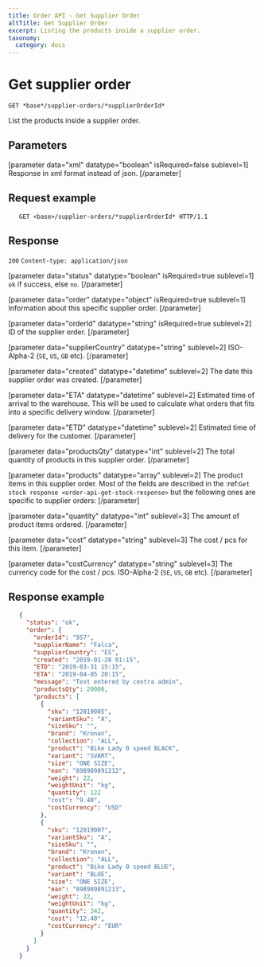 ```yaml
---
title: Order API - Get Supplier Order
altTitle: Get Supplier Order
excerpt: Listing the products inside a supplier order.
taxonomy:
  category: docs
---
```


# Get supplier order

```text
GET *base*/supplier-orders/*supplierOrderId*
```

List the products inside a supplier order.

## Parameters

[parameter data="xml" datatype="boolean" isRequired=false sublevel=1]
Response in xml format instead of json.
[/parameter]

## Request example

```http
   GET <base>/supplier-orders/*supplierOrderId* HTTP/1.1
```

## Response

`200` `Content-type: application/json`

[parameter data="status" datatype="boolean" isRequired=true sublevel=1]
``ok`` if success, else ``no``.
[/parameter]

[parameter data="order" datatype="object" isRequired=true sublevel=1]
Information about this specific supplier order.
[/parameter]

[parameter data="orderId" datatype="string" isRequired=true sublevel=2]
ID of the supplier order.
[/parameter]

[parameter data="supplierCountry" datatype="string" sublevel=2]
ISO-Alpha-2 (``SE``, ``US``, ``GB`` etc).
[/parameter]

[parameter data="created" datatype="datetime" sublevel=2]
The date this supplier order was created.
[/parameter]

[parameter data="ETA" datatype="datetime" sublevel=2]
Estimated time of arrival to the warehouse. This will be used to calculate what orders that fits into a specific delivery window.
[/parameter]

[parameter data="ETD" datatype="datetime" sublevel=2]
Estimated time of delivery for the customer.
[/parameter]

[parameter data="productsQty" datatype="int" sublevel=2]
The total quantity of products in this supplier order.
[/parameter]

[parameter data="products" datatype="array" sublevel=2]
The product items in this supplier order. Most of the fields are described in the :ref:`Get stock response <order-api-get-stock-response>` but the following ones are specific to supplier orders:
[/parameter]

[parameter data="quantity" datatype="int" sublevel=3]
The amount of product items ordered.
[/parameter]

[parameter data="cost" datatype="string" sublevel=3]
The cost / pcs for this item.
[/parameter]

[parameter data="costCurrency" datatype="string" sublevel=3]
The currency code for the cost / pcs. ISO-Alpha-2 (``SE``, ``US``, ``GB`` etc).
[/parameter]

## Response example

```json
   {
     "status": "ok",
     "order": {
       "orderId": "957",
       "supplierName": "Falca",
       "supplierCountry": "ES",
       "created": "2019-01-28 01:15",
       "ETD": "2019-03-31 15:15",
       "ETA": "2019-04-05 20:15",
       "message": "Text entered by centra admin",
       "productsQty": 20000,
       "products": [
         {
           "sku": "12019005",
           "variantSku": "A",
           "sizeSku": "",
           "brand": "Kronan",
           "collection": "ALL",
           "product": "Bike Lady 0 speed BLACK",
           "variant": "SVART",
           "size": "ONE SIZE",
           "ean": "898989891212",
           "weight": 22,
           "weightUnit": "kg",
           "quantity": 122
           "cost": "9.40",
           "costCurrency": "USD"
         },
         {
           "sku": "12019007",
           "variantSku": "A",
           "sizeSku": "",
           "brand": "Kronan",
           "collection": "ALL",
           "product": "Bike Lady 0 speed BLUE",
           "variant": "BLUE",
           "size": "ONE SIZE",
           "ean": "898989891213",
           "weight": 22,
           "weightUnit": "kg",
           "quantity": 342,
           "cost": "12.40",
           "costCurrency": "EUR"
         }
       ]
     }
   }
```